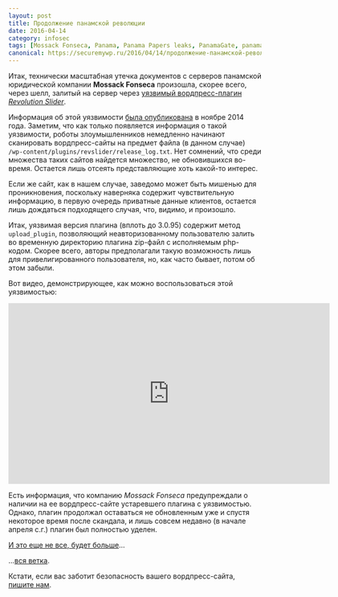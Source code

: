 ```yaml
---
layout: post
title: Продолжение панамской революции
date: 2016-04-14
category: infosec
tags: [Mossack Fonseca, Panama, Panama Papers leaks, PanamaGate, panamapapers, php, Revolution, upload_plugin, Wordpress, zip, Панамский скандал, Панамское досье]
canonical: https://securemywp.ru/2016/04/14/продолжение-панамской-революции/
---
```


Итак, технически масштабная утечка документов с серверов панамской юридической компании **Mossack Fonseca** произошла, скорее всего, через шелл, залитый на сервер через [уязвимый вордпресс-плагин *Revolution Slider*](https://securemywp.ru/2016/04/11/панамском-деле-не-обошлось-без-револ/).

Информация об этой уязвимости [была опубликована](https://www.exploit-db.com/exploits/35385/) в ноябре 2014 года. Заметим, что как только появляется информация о такой уязвимости, роботы злоумышленников немедленно начинают сканировать вордпресс-сайты на предмет файла (в данном случае) <code>/wp-content/plugins/revslider/release_log.txt</code>. Нет сомнений, что среди множества таких сайтов найдется множество, не обновившихся во-время. Остается лишь отсеять представляющие хоть какой-то интерес.

Если же сайт, как в нашем случае, заведомо может быть мишенью для проникновения, поскольку наверняка содержит чувствительную информацию, в первую очередь приватные данные клиентов, остается лишь дождаться подходящего случая, что, видимо, и произошло.

Итак, уязвимая версия плагина (вплоть до 3.0.95) содержит метод <code>upload_plugin</code>, позволяющий неавторизованному пользователю залить во временную директорию плагина zip-файл с исполняемым php-кодом. Скорее всего, авторы предполагали такую возможность лишь для привелигированного пользователя, но, как часто бывает, потом об этом забыли.

Вот видео, демонстрирующее, как можно воспользоваться этой уязвимостью:

<iframe src="https://player.vimeo.com/video/161966079" width="640" height="360" frameborder="0" webkitallowfullscreen mozallowfullscreen allowfullscreen></iframe>

Есть информация, что компанию *Mossack Fonseca* предупреждали о наличии на ее вордпресс-сайте устаревшего плагина с уязвимостью. Однако, плагин продолжал оставаться не обновленным уже и спустя некоторое время после скандала, и лишь совсем недавно (в начале апреля с.г.) плагин был полностью уделен.

[И это еще не все, будет больше](http://securemywp.ru/2016/04/15/взлом-и-утечка-данных-не-одно/)…

…[вся ветка]().

Кстати, если вас заботит безопасность вашего вордпресс-сайта, [пишите нам](https://rifco.ru/contact/).
